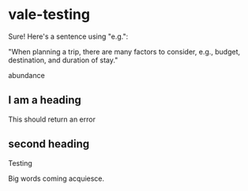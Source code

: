 # vale-testing

Sure! Here's a sentence using "e.g.":

"When planning a trip, there are many factors to consider, e.g., budget, destination, and duration of stay."

abundance

## I am a heading

This should return an error

## second heading

Testing

Big words coming acquiesce.
